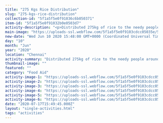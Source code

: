 ```yaml
---
title: "275 Kgs Rice Distribution"
slug: "275-kgs-rice-distribution"
collection-id: "5f1a5f5e0f91036c6b050371"
item-id: "5f1a5f5e0f91032b0e0503d7"
activity-description: "<p>Distributed 275kg of rice to the needy people around slum area in KK Nagar! Interested then please do share your contribution here! Contact 7358174486!</p>"
main-image: "https://uploads-ssl.webflow.com/5f1a5f5e0f9103cdcc05035e/5f1a5f5e0f91038b8e0503d8_103115646_2401713743462105_6012505530145605335_o_2401713740128772.jpg"
new-date: "Wed Jun 10 2020 15:48:00 GMT+0000 (Coordinated Universal Time)"
day: "10"
month: "Jun"
year: "2020"
location: "Chennai"
activity-summary: "Distributed 275kg of rice to the needy people around slum area in KK Nagar."
thumbnail-image: ""
featured: ""
category: "Food Aid"
activity-image-1: "https://uploads-ssl.webflow.com/5f1a5f5e0f9103cdcc05035e/5f1a5f5e0f9103128b05041e_79280318_2401713910128755_3837069179567923011_o_2401713906795422.jpg"
activity-image-2: "https://uploads-ssl.webflow.com/5f1a5f5e0f9103cdcc05035e/5f1a5f5e0f91032d6305041d_101829805_2401713823462097_7425891367733167476_o_2401713820128764.jpg"
activity-image-3: "https://uploads-ssl.webflow.com/5f1a5f5e0f9103cdcc05035e/5f1a5f5e0f9103452105041b_101973426_2401713540128792_1650763110207045518_o_2401713533462126.jpg"
activity-image-4: "https://uploads-ssl.webflow.com/5f1a5f5e0f9103cdcc05035e/5f1a5f5e0f91038f8f05041a_102361845_2401713416795471_374837965762067933_o_2401713413462138.jpg"
activity-image-5: "https://uploads-ssl.webflow.com/5f1a5f5e0f9103cdcc05035e/5f1a5f5e0f9103172e050419_102379148_2401713360128810_1692239008799372875_n_2401713356795477.jpg"
activity-image-6: "https://uploads-ssl.webflow.com/5f1a5f5e0f9103cdcc05035e/5f1a5f5e0f9103af7a0503fc_104105834_2401713616795451_8727602315052409854_o_2401713613462118.jpg"
date: "2020-07-17T15:49:45.000Z"
layout: "single-activities.html"
tags: "activities"
---
```



